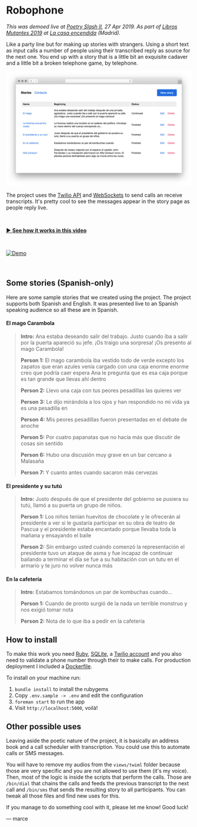 # Robophone

_This was demoed live at [Poetry Slash II](https://poesia.javier.is), 27 Apr 2019. As part of [Libros Mutantes 2019](https://librosmutantes.com) at [La casa encendida](https://www.lacasaencendida.es) (Madrid)._

Like a party line but for making up stories with strangers. Using a short text as input calls a number of people using their transcribed reply as source for the next one. You end up with a story that is a little bit an exquisite cadaver and a little bit a broken telephone game, by telephone.

![Screen Shot](doc/screen-shot.png)

The project uses the [Twilio API](https://www.twilio.com/docs/usage/api) and [WebSockets](https://developer.mozilla.org/en-US/docs/Web/API/WebSockets_API) to send calls an receive transcripts. It's pretty cool to see the messages appear in the story page as people reply live.

<br>

[▶️ **See how it works in this video**](https://github.com/marcelinollano/robocall/raw/master/doc/demo.mp4)

<br>

[![Demo](doc/demo.gif)](https://github.com/marcelinollano/robocall/raw/master/doc/demo.mp4)

<br>

## Some stories (Spanish-only)

Here are some sample stories that we created using the project. The project supports both Spanish and English. It was presented live to an Spanish speaking audience so all these are in Spanish.

#### El mago Carambola

> **Intro:** Ana estaba deseando salir del trabajo. Justo cuando iba a salir por la puerta apareció su jefe. ¡Os traigo una sorpresa! ¡Os presento al mago Carambola!
>
> **Person 1:** El mago carambola iba vestido todo de verde excepto los zapatos que eran azules venía cargado con una caja enorme enorme creo que podría caer espera Ana le pregunta que es esa caja porque es tan grande que llevas ahí dentro
>
> **Person 2:** Llevo una caja con tus peores pesadillas las quieres ver
>
> **Person 3:** Le dijo mirándola a los ojos y han respondido no mi vida ya es una pesadilla en
>
> **Person 4:** Mis peores pesadillas fueron presentadas en el debate de anoche
>
> **Person 5:** Por cuatro papanatas que no hacía más que discutir de cosas sin sentido
>
> **Person 6:** Hubo una discusión muy grave en un bar cercano a Malasaña
>
> **Person 7:** Y cuanto antes cuando sacaron más cervezas

#### El presidente y su tutú

> **Intro:** Justo después de que el presidente del gobierno se pusiera su tutú, llamó a su puerta un grupo de niños.
>
> **Person 1:** Los niños tenían huevitos de chocolate y le ofrecerán al presidente a ver si le gustaría participar en su obra de teatro de Pascua y el presidente estaba encantado porque llevaba toda la mañana y ensayando el baile
>
> **Person 2:** Sin embargo usted cuándo comenzó la representación el presidente tuvo un ataque de asma y fue incapaz de continuar bailando a terminar el día se fue a su habitación con un tutu en el armario y te juro no volver nunca más

#### En la cafetería

> **Intro:** Estabamos tomándonos un par de kombuchas cuando…
>
> **Person 1:** Cuando de pronto surgió de la nada un terrible monstruo y nos exigió tomar nota
>
> **Person 2:** Nota de lo que iba a pedir en la cafetería

## How to install

To make this work you need [Ruby](https://ruby-lang.org), [SQLite](https://en.wikipedia.org/wiki/SQLite), a [Twilio account](https://twilio.com) and you also need to validate a phone number through their to make calls. For production deployment I included a [Dockerfile](Dockerfile).

To install on your machine run:

1. `bundle install` to install the rubygems
2. Copy `.env.sample -> .env` and edit the configuration
3. `foreman start` to run the app
4. Visit `http://localhost:5000`, voilà!

## Other possible uses

Leaving aside the poetic nature of the project, it is basically an address book and a call scheduler with transcription. You could use this to automate calls or SMS messages.

You will have to remove my audios from the `views/twiml` folder because those are very specific and you are not allowed to use them (it's my voice). Then, most of the logic is inside the scripts that perform the calls. Those are `/bin/dial` that chains the calls and feeds the previous transcript to the next call and `/bin/sms` that sends the resulting story to all participants. You can tweak all those files and find new uses for this.

If you manage to do something cool with it, please let me know! Good luck!

–– marce
